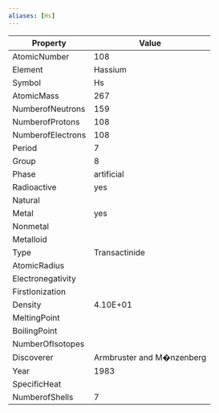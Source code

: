 ```yaml
---
aliases: [Hs]
---
```


| Property          | Value                     |
| ----------------- | ------------------------- |
| AtomicNumber      | 108                       |
| Element           | Hassium                   |
| Symbol            | Hs                        |
| AtomicMass        | 267                       |
| NumberofNeutrons  | 159                       |
| NumberofProtons   | 108                       |
| NumberofElectrons | 108                       |
| Period            | 7                         |
| Group             | 8                         |
| Phase             | artificial                |
| Radioactive       | yes                       |
| Natural           |                           |
| Metal             | yes                       |
| Nonmetal          |                           |
| Metalloid         |                           |
| Type              | Transactinide             |
| AtomicRadius      |                           |
| Electronegativity |                           |
| FirstIonization   |                           |
| Density           | 4.10E+01                  |
| MeltingPoint      |                           |
| BoilingPoint      |                           |
| NumberOfIsotopes  |                           |
| Discoverer        | Armbruster and M�nzenberg |
| Year              | 1983                      |
| SpecificHeat      |                           |
| NumberofShells    | 7                         |
